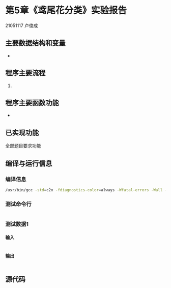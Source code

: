 # 第5章《鸢尾花分类》实验报告

21051117 卢俊成

## 主要数据结构和变量

- 

## 程序主要流程

1. 

## 程序主要函数功能

- 

## 已实现功能

全部题目要求功能

## 编译与运行信息

### 编译信息

```bash
/usr/bin/gcc -std=c2x -fdiagnostics-color=always -Wfatal-errors -Wall -Wextra -g 1.c -o 1 -lm
```

### 测试命令行

```bash

```

### 测试数据1

#### 输入

```text

```

#### 输出

```text

```

## 源代码

```c

```
